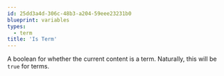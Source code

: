 ```yaml
---
id: 25dd3a4d-306c-48b3-a204-59eee23231b0
blueprint: variables
types:
  - term
title: 'Is Term'
---
```

A boolean for whether the current content is a term. Naturally, this will be `true` for terms.
